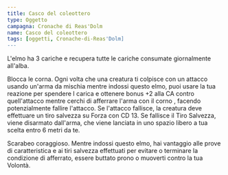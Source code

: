 ```yaml
---
title: Casco del coleottero
type: Oggetto
campagna: Cronache di Reas'Dolm
name: Casco del coleottero
tags: [oggetti, Cronache-di-Reas'Dolm]
---
```



L'elmo ha 3 cariche e recupera tutte le cariche consumate giornalmente all'alba. 

Blocca le corna. Ogni volta che una creatura ti colpisce con un attacco usando un'arma da mischia mentre indossi questo elmo, puoi usare la tua reazione per spendere I carica e ottenere bonus +2 alla CA contro quell'attacco mentre cerchi di afferrare l'arma con il corno , facendo potenzialmente fallire l'attacco. Se l'attacco fallisce, la creatura deve effettuare un tiro salvezza su Forza con CD 13. Se fallisce il Tiro Salvezza, viene disarmato dall'arma, che viene lanciata in uno spazio libero a tua scelta entro 6 metri da te. 

Scarabeo coraggioso. Mentre indossi questo elmo, hai vantaggio alle prove di caratteristica e ai tiri salvezza effettuati per evitare o terminare la condizione di afferrato, essere buttato prono o muoverti contro la tua Volontà.